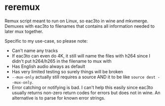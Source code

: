 # reremux

Remux script meant to run on Linux, so eac3to in wine and mkvmerge.
Demuxes with eac3to to filenames that contains all information needed to later mux together.

Specific to my use-case, so please note:

* Can't name any tracks
* If eac3to can even do 4K, it still will name the files with h264 since I didn't put h264/h265 in the filename to mux with
* Has English audio always as default
* Has very limited testing so surely things will be broken
* `--mux-only` actually still requires a source AND it to be like `source dest --mux-only`.
* Error catching or notifying is bad. I can't help this easily since eac3to usually returns non-zero return codes for errors but does not in wine. An alternative is to parse for known error strings.